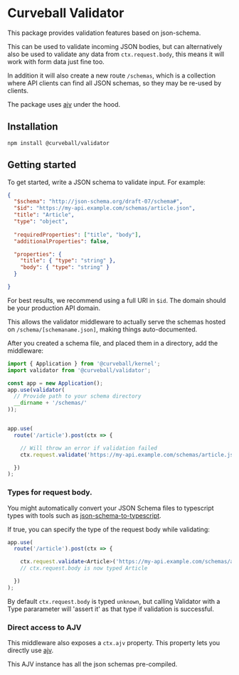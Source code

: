 Curveball Validator 
===================

This package provides validation features based on json-schema.

This can be used to validate incoming JSON bodies, but can alternatively
also be used to validate any data from `ctx.request.body`, this means it
will work with form data just fine too.

In addition it will also create a new route `/schemas`, which is a collection
where API clients can find all JSON schemas, so they may be re-used
by clients.

The package uses [ajv][2] under the hood.

Installation
------------

    npm install @curveball/validator


Getting started
---------------

To get started, write a JSON schema to validate input. For example:

```json
{
  "$schema": "http://json-schema.org/draft-07/schema#",
  "$id": "https://my-api.example.com/schemas/article.json",
  "title": "Article",
  "type": "object",
  
  "requiredProperties": ["title", "body"],
  "additionalProperties": false,

  "properties": {
    "title": { "type": "string" },
    "body": { "type": "string" }
  }

}
```

For best results, we recommend using a full URI in `$id`. The domain
should be your production API domain.

This allows the validator middleware to actually serve the schemas
hosted on `/schema/[schemaname.json]`, making things auto-documented.

After you created a schema file, and placed them in a directory, add
the middleware:


```typescript
import { Application } from '@curveball/kernel';
import validator from '@curveball/validator';

const app = new Application();
app.use(validator(
  // Provide path to your schema directory
  __dirname + '/schemas/'
));


app.use(
  route('/article').post(ctx => {

    // Will throw an error if validation failed
    ctx.request.validate('https://my-api.example.com/schemas/article.json');

  })
);
```

### Types for request body.

You might automatically convert your JSON Schema files to typescript
types with tools such as [json-schema-to-typescript][1].

If true, you can specify the type of the request body while validating:

```typescript
app.use(
  route('/article').post(ctx => {

    ctx.request.validate<Article>('https://my-api.example.com/schemas/article.json');
    // ctx.request.body is now typed Article

  })
);
```

By default `ctx.request.body` is typed `unknown`, but calling Validator with
a Type pararameter will 'assert it' as that type if validation is successful.


### Direct access to AJV

This middleware also exposes a `ctx.ajv` property. This property lets you
directly use [ajv][2].

This AJV instance has all the json schemas pre-compiled.

[1]: https://www.npmjs.com/package/json-schema-to-typescript
[2]: https://ajv.js.org/
